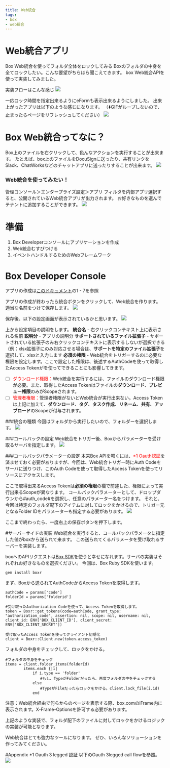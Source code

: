 ```yaml
---
title: Web統合
tags: 
- box 
- web統合
---
```


# Web統合アプリ

Box Web統合を使ってフォルダ全体をロックしてみる
Boxのフォルダの中身を全てロックしたい。こんな要望がちらほら聞こえてきます。
box Web統合APIを使って実装してみました。

実装フローはこんな感じ
![](https://cloud.box.com/shared/static/dd4e01gr2y8o4secdv4znlz00zzzg6mj.png)

一応ロック時間を指定出来るようにeFormも表示出来るようにしました。
出来上がったアプリは以下のような感じになります。
（⬇️GIFがループしないので、止まったらページをリフレッシュしてください）
![](https://cloud.box.com/shared/static/jbxsxtqdw31x09tzxsq9d785ytzldjy1.gif)


# Box Web統合ってなに？
Box上のファイルを右クリックして、色んなアクションを実行することが出来ます。
たとえば、box上のファイルをDocuSignに送ったり、共有リンクをSlack、ChatWorksなどのチャットアプリに送ったりすることが出来ます。
![](https://cloud.box.com/shared/static/gh7aoevmx9x19sw37u17pv3onrnwj8q7.png)

### Web統合を使ってみたい！
管理コンソール＞エンタープライズ設定＞アプリ
フィルタを内部アプリ選択すると、公開されているWeb統合アプリが出力されます。
お好きなものを選んでテナントに追加することができます。
![](https://cloud.box.com/shared/static/hnosq5yc5gie9ejk2lumcicnn93hvqfw.png)

# 準備
1. Box Developerコンソールにアプリケーションを作成
2. Web統合むすびつける
3. イベントハンドルするためのWebフレームワーク

# Box Developer Console
アプリの作成は[このドキュメント](https://cloud.box.com/s/4inscvj7o04jh1u0kym7ktkawcwwcrth)の1 - 7を参照

アプリの作成が終わったら統合ボタンをクリックして、Web統合を作ります。
適当な名前をつけて保存します。
![](https://cloud.box.com/shared/static/rc10sidzjybyi3h8nfip0a8q4n5ekx9v.png)

保存後、以下の設定画面が表示されているかと思います。
![](https://cloud.box.com/shared/static/0u22ggg8yc9iuwe6kqswet529gjowrue.png)

上から設定項目の説明をします。
**統合名** - 右クリックコンテキスト上に表示される名前
**説明分** - アプリの説明分
**サポートされているファイル拡張子** - サポートされている拡張子のみ右クリックコンテキストに表示するしないが選択できる（例：xlsx拡張子にのみ対応させる場合は、**サポートを特定のファイル拡張子**を選択して、xlsxと入力します
**必須の権限** - Web統合をトリガーするのに必要な権限を設定します。ここで設定した権限は、後述するAuthCodeを使って取得したAccess Tokenがを使ってできることにも影響してきます。

- [ ] <font color='red'>ダウンロード権限：</font>Web統合を実行するには、ファイルのダウンロード権限が必要。また、取得したAccess Tokenはファイルの**ダウンロード**、**プレビュー権限**のみがScopeされます。
- [ ]  <font color='red'>管理者権限：</font>管理者権限がないとWeb統合が実行出来ない。Access Tokenは上記に加えて、**ダウンロード**、**タグ**、**タスク作成**、**リネーム**、**共有**、**アップロード**のScopeが付与されます。

###統合の種類
今回はフォルダから実行したいので、フォルダーを選択します。
![](https://cloud.box.com/shared/static/2fdx4x8piektp1h5gtv4uzj7sydngrtu.png)

###コールバックの設定
Web統合をトリガー後、Boxからパラメーターを受け取るサーバを指定します。
![](https://cloud.box.com/shared/static/7zjfroqvyfaliafse9e6owwo7ijs3mgh.png)

###コールバックパラメーターの設定
本来Box APIを叩くには、<font color='red'>*1 Oauth認証</font>を済ませておく必要がありますが、今回は、Web統合トリガー時にAuth Codeをサーバに送りつけ、このAuth Codeを使って取得したAccess Tokenを使ってリソースにアクセスします。


ここで取得出来るAccess Tokenは**必須の権限**の欄で前述した、権限によって実行出来るScopeが異なります。
コールバックパラメーターとして、ドロップダウンから#auth_code#を選択し、任意のパラメーター名をつけます。
それと、今回は特定のフォルダ配下のアイテムに対してロックをかけるので、トリガー元となるFolder IDをパラメーターも指定する必要があります。
![](https://cloud.box.com/shared/static/hqyx9d50pb00h4onhrhyyb7ye2up6qhz.png)

ここまで終わったら、一度右上の保存ボタンを押下します。

#サーバーサイドの実装
Web統合を実行すると、コールバックパラメータに指定した値がboxから送られて来ます。
この送られてくるパラメータを受け取れるサーバーを実装します。

boxへのAPIリクエストは[Box SDK](https://developer.box.com/docs/box-sdks)を使うと幸せになれます。サーバの実装はそれぞれお好きなものを選択ください。
今回は、Box Ruby SDKを使います。

```gem install boxr```

まず、Boxから送られてAuthCodeからAccess Tokenを取得します。

```ruby:ruby
authCode = params['code']
folderId = params['folderid']

#受け取ったAuthorization Codeを使って、Access Tokenを取得します。
token = Boxr::get_tokens(code=authCode, grant_type: "authorization_code", assertion: nil, scope: nil, username: nil, client_id: ENV['BOX_CLIENT_ID'], client_secret: ENV['BOX_CLIENT_SECRET'])

受け取ったAccess Tokenを使ってクライアント初期化
client = Boxr::Client.new(token.access_token)
```

フォルダの中身をチェックして、ロックをかける。

```ruby:ruby
#フォルダの中身をチェック
items = client.folder_items(folderId)
        items.each {|i|
            if i.type == 'folder'
            　　#もし、TypeがFolderだったら、再度フォルダの中をチェックする
            else
           　　 #TypeがFileだったらロックをかける。client.lock_file(i.id)
            end
```

注意：Web統合経由で何らからのページを表示する際、box.comのiFrame内に表示されます。X-Frame-Optionsを許可する必要があります。

上記のような実装で、フォルダ配下のファイルに対してロックをかけるロジックの実装が可能となります。

Web統合はとても強力なツールになります。
ぜひ、いろんなソリューションを作ってみてください。


#Appendix
*1 Oauth 3 legged 認証
以下のOauth 3legged call flowを参照。
![](https://cloud.box.com/shared/static/b2ngt070963he1vns70eqgiwqxpradf6.png)